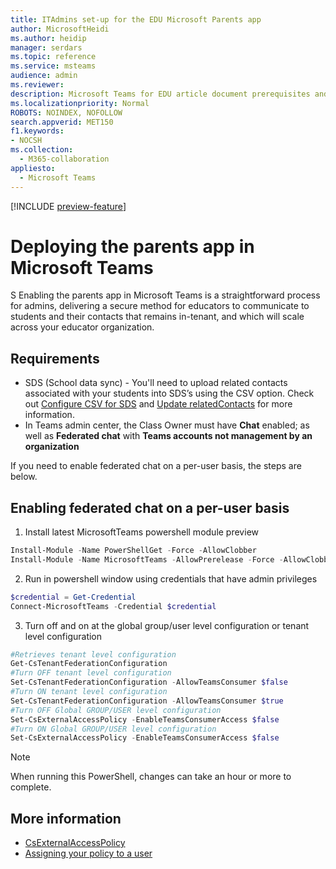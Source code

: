 ```yaml
---
title: ITAdmins set-up for the EDU Microsoft Parents app
author: MicrosoftHeidi
ms.author: heidip
manager: serdars
ms.topic: reference
ms.service: msteams
audience: admin
ms.reviewer: 
description: Microsoft Teams for EDU article document prerequisites and PowerShell set-up for the Parents app.
ms.localizationpriority: Normal
ROBOTS: NOINDEX, NOFOLLOW
search.appverid: MET150
f1.keywords:
- NOCSH
ms.collection: 
  - M365-collaboration
appliesto: 
  - Microsoft Teams
---
```


[!INCLUDE [preview-feature](includes/preview-feature.md)]

# Deploying the parents app in Microsoft Teams
S
Enabling the parents app in Microsoft Teams is a straightforward process for admins, delivering a secure method for educators to communicate to students and their contacts that remains in-tenant, and which will scale across your educator organization.

## Requirements

- SDS (School data sync) - You'll need to upload related contacts associated with your students into SDS’s using the CSV option. Check out [Configure CSV for SDS](/schooldatasync/set-up-your-sds-flow) and [Update relatedContacts](/graph/api/relatedcontact-update) for more information.
- In Teams admin center, the Class Owner must have **Chat** enabled; as well as **Federated chat** with **Teams accounts not management by an organization**

If you need to enable federated chat on a per-user basis, the steps are below.

## Enabling federated chat on a per-user basis

1. Install latest MicrosoftTeams powershell module preview

```powershell
Install-Module -Name PowerShellGet -Force -AllowClobber
Install-Module -Name MicrosoftTeams -AllowPrerelease -Force -AllowClobber
```

2. Run in powershell window using credentials that have admin privileges

```powershell
$credential = Get-Credential
Connect-MicrosoftTeams -Credential $credential
```

3. Turn off and on at the global group/user level configuration or tenant level configuration

```powershell
#Retrieves tenant level configuration
Get-CsTenantFederationConfiguration
#Turn OFF tenant level configuration
Set-CsTenantFederationConfiguration -AllowTeamsConsumer $false
#Turn ON tenant level configuration
Set-CsTenantFederationConfiguration -AllowTeamsConsumer $true
#Turn OFF Global GROUP/USER level configuration
Set-CsExternalAccessPolicy -EnableTeamsConsumerAccess $false
#Turn ON Global GROUP/USER level configuration
Set-CsExternalAccessPolicy -EnableTeamsConsumerAccess $false
```

> [!NOTE]
> When running this PowerShell, changes can take an hour or more to complete.

## More information

- [CsExternalAccessPolicy](/powershell/module/skype/set-csexternalaccesspolicy)
- [Assigning your policy to a user](/powershell/module/skype/grant-csexternalaccesspolicy)
